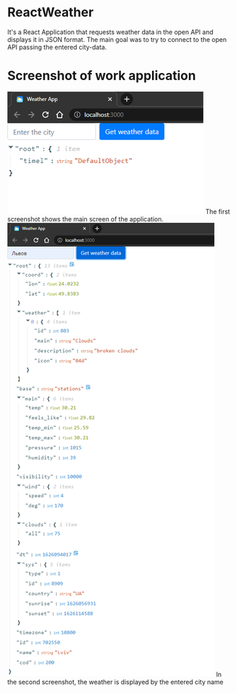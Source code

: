 # ReactWeather
It's a React Application that requests weather data in the open API and displays it in JSON format. The main goal was to try to connect to the open API passing the entered city-data.
# Screenshot of work application
<img src="/resources/img1.png">
The first screenshot shows the main screen of the application.
<div><div/>
<img src="/resources/img2.png">
In the second screenshot, the weather is displayed by the entered city name
